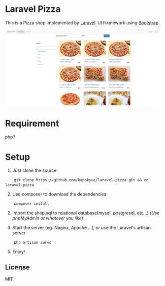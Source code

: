 # Laravel Pizza
This is a Pizza shop implemented by [Laravel](https://laravel.com/). UI framework using [Bootstrap](http://getbootstrap.com/).

![Index preview](img/index.png)

# Requirement
php7

# Setup
1. Just clone the source
```
    git clone https://github.com/kapokyue/laravel-pizza.git && cd laravel-pizza
```
2. Use composer to download the dependencies
```
    composer install
```
2. Import the shop.sql to relational database(mysql, postgresql, etc...) *(Use phpMyAdmin or whatever you like)*

4. Start the server (eg. Naginx, Apache ...), or use the Laravel's artisan server
```
    php artisan serve
```
5. Enjoy!

## License
MIT